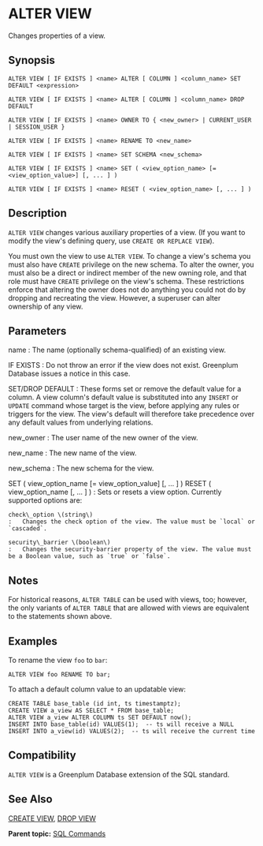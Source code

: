 # ALTER VIEW 

Changes properties of a view.

## Synopsis 

``` {#sql_command_synopsis}
ALTER VIEW [ IF EXISTS ] <name> ALTER [ COLUMN ] <column_name> SET DEFAULT <expression>

ALTER VIEW [ IF EXISTS ] <name> ALTER [ COLUMN ] <column_name> DROP DEFAULT

ALTER VIEW [ IF EXISTS ] <name> OWNER TO { <new_owner> | CURRENT_USER | SESSION_USER }

ALTER VIEW [ IF EXISTS ] <name> RENAME TO <new_name>

ALTER VIEW [ IF EXISTS ] <name> SET SCHEMA <new_schema>

ALTER VIEW [ IF EXISTS ] <name> SET ( <view_option_name> [= <view_option_value>] [, ... ] )

ALTER VIEW [ IF EXISTS ] <name> RESET ( <view_option_name> [, ... ] )
```

## Description 

`ALTER VIEW` changes various auxiliary properties of a view. \(If you want to modify the view's defining query, use `CREATE OR REPLACE VIEW`\).

You must own the view to use `ALTER VIEW`. To change a view's schema you must also have `CREATE` privilege on the new schema. To alter the owner, you must also be a direct or indirect member of the new owning role, and that role must have `CREATE` privilege on the view's schema. These restrictions enforce that altering the owner does not do anything you could not do by dropping and recreating the view. However, a superuser can alter ownership of any view.

## Parameters 

name
:   The name \(optionally schema-qualified\) of an existing view.

IF EXISTS
:   Do not throw an error if the view does not exist. Greenplum Database issues a notice in this case.

SET/DROP DEFAULT
:   These forms set or remove the default value for a column. A view column's default value is substituted into any `INSERT` or `UPDATE` command whose target is the view, before applying any rules or triggers for the view. The view's default will therefore take precedence over any default values from underlying relations.

new\_owner
:   The user name of the new owner of the view.

new\_name
:   The new name of the view.

new\_schema
:   The new schema for the view.

SET ( view\_option\_name [= view\_option\_value] [, ... ] )
RESET ( view\_option\_name [, ... ] )
:   Sets or resets a view option. Currently supported options are:

    check\_option \(string\)
    :   Changes the check option of the view. The value must be `local` or `cascaded`.

    security\_barrier \(boolean\)
    :   Changes the security-barrier property of the view. The value must be a Boolean value, such as `true` or `false`.

## Notes 

For historical reasons, `ALTER TABLE` can be used with views, too; however, the only variants of `ALTER TABLE` that are allowed with views are equivalent to the statements shown above.

## Examples 

To rename the view `foo` to `bar`:

```
ALTER VIEW foo RENAME TO bar;
```

To attach a default column value to an updatable view:

```
CREATE TABLE base_table (id int, ts timestamptz);
CREATE VIEW a_view AS SELECT * FROM base_table;
ALTER VIEW a_view ALTER COLUMN ts SET DEFAULT now();
INSERT INTO base_table(id) VALUES(1);  -- ts will receive a NULL
INSERT INTO a_view(id) VALUES(2);  -- ts will receive the current time
```

## Compatibility 

`ALTER VIEW` is a Greenplum Database extension of the SQL standard.

## See Also 

[CREATE VIEW](CREATE_VIEW.html), [DROP VIEW](DROP_VIEW.html)

**Parent topic:** [SQL Commands](../sql_commands/sql_ref.html)

